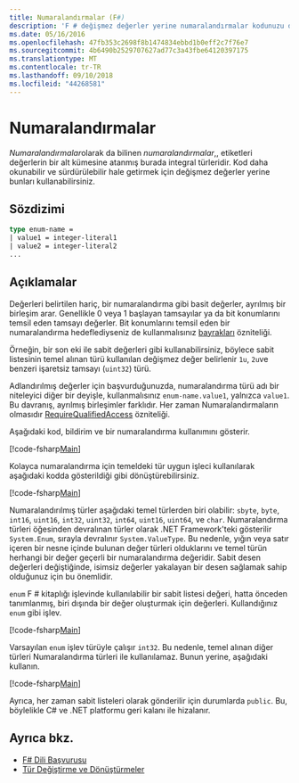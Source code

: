 ```yaml
---
title: Numaralandırmalar (F#)
description: 'F # değişmez değerler yerine numaralandırmalar kodunuzu daha okunabilir ve sürdürülebilir hale getirmek için kullanmayı öğrenin.'
ms.date: 05/16/2016
ms.openlocfilehash: 47fb353c2698f8b1474834ebbd1b0eff2c7f76e7
ms.sourcegitcommit: 4b6490b2529707627ad77c3a43fbe64120397175
ms.translationtype: MT
ms.contentlocale: tr-TR
ms.lasthandoff: 09/10/2018
ms.locfileid: "44268581"
---
```

# <a name="enumerations"></a>Numaralandırmalar

*Numaralandırmalar*olarak da bilinen *numaralandırmalar*,, etiketleri değerlerin bir alt kümesine atanmış burada integral türleridir. Kod daha okunabilir ve sürdürülebilir hale getirmek için değişmez değerler yerine bunları kullanabilirsiniz.

## <a name="syntax"></a>Sözdizimi

```fsharp
type enum-name =
| value1 = integer-literal1
| value2 = integer-literal2
...
```

## <a name="remarks"></a>Açıklamalar

Değerleri belirtilen hariç, bir numaralandırma gibi basit değerler, ayrılmış bir birleşim arar. Genellikle 0 veya 1 başlayan tamsayılar ya da bit konumlarını temsil eden tamsayı değerler. Bit konumlarını temsil eden bir numaralandırma hedeflediyseniz de kullanmalısınız [bayrakları](xref:System.FlagsAttribute) özniteliği.

Örneğin, bir son eki ile sabit değerleri gibi kullanabilirsiniz, böylece sabit listesinin temel alınan türü kullanılan değişmez değer belirlenir `1u`, `2u`ve benzeri işaretsiz tamsayı (`uint32`) türü.

Adlandırılmış değerler için başvurduğunuzda, numaralandırma türü adı bir niteleyici diğer bir deyişle, kullanmalısınız `enum-name.value1`, yalnızca `value1`. Bu davranış, ayrılmış birleşimler farklıdır. Her zaman Numaralandırmaların olmasıdır [RequireQualifiedAccess](https://msdn.microsoft.com/library/8b9b6ade-0471-4413-ac5d-638cd0de5f15) özniteliği.

Aşağıdaki kod, bildirim ve bir numaralandırma kullanımını gösterir.

[!code-fsharp[Main](../../../samples/snippets/fsharp/lang-ref-1/snippet2101.fs)]

Kolayca numaralandırma için temeldeki tür uygun işleci kullanılarak aşağıdaki kodda gösterildiği gibi dönüştürebilirsiniz.

[!code-fsharp[Main](../../../samples/snippets/fsharp/lang-ref-1/snippet2102.fs)]

Numaralandırılmış türler aşağıdaki temel türlerden biri olabilir: `sbyte`, `byte`, `int16`, `uint16`, `int32`, `uint32`, `int64`, `uint16`, `uint64`, ve `char`. Numaralandırma türleri öğesinden devralınan türler olarak .NET Framework'teki gösterilir `System.Enum`, sırayla devralınır `System.ValueType`. Bu nedenle, yığın veya satır içeren bir nesne içinde bulunan değer türleri olduklarını ve temel türün herhangi bir değer geçerli bir numaralandırma değeridir. Sabit desen değerleri değiştiğinde, isimsiz değerler yakalayan bir desen sağlamak sahip olduğunuz için bu önemlidir.

`enum` F # kitaplığı işlevinde kullanılabilir bir sabit listesi değeri, hatta önceden tanımlanmış, biri dışında bir değer oluşturmak için değerleri. Kullandığınız `enum` gibi işlev.

[!code-fsharp[Main](../../../samples/snippets/fsharp/lang-ref-1/snippet2103.fs)]

Varsayılan `enum` işlev türüyle çalışır `int32`. Bu nedenle, temel alınan diğer türleri Numaralandırma türleri ile kullanılamaz. Bunun yerine, aşağıdaki kullanın.

[!code-fsharp[Main](../../../samples/snippets/fsharp/lang-ref-1/snippet2104.fs)]

Ayrıca, her zaman sabit listeleri olarak gönderilir için durumlarda `public`. Bu, böylelikle C# ve .NET platformu geri kalanı ile hizalanır.

## <a name="see-also"></a>Ayrıca bkz.

- [F# Dili Başvurusu](index.md)
- [Tür Değiştirme ve Dönüştürmeler](casting-and-conversions.md)
